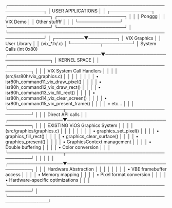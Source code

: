 ┌─────────────────────────────────────────────────────────────┐
│                    USER APPLICATIONS                        │
│  ┌─────────────┐  ┌─────────────┐  ┌─────────────────────┐  │
│  │   Ponggg    │  │ VIX Demo    │  │  Other stuffff      │  │
│  └─────────────┘  └─────────────┘  └─────────────────────┘  │
└─────────────────────────────────────────────────────────────┘
                              │
                    ┌─────────▼─────────┐
                    │   VIX Graphics    │
                    │   User Library    │
                    │   (vix_*.h/.c)    │
                    └─────────┬─────────┘
                              │ System Calls (int 0x80)
┌─────────────────────────────▼─────────────────────────────────┐
│                    KERNEL SPACE                               │
│  ┌─────────────────────────────────────────────────────────┐  │
│  │           VIX System Call Handlers                      │  │
│  │        (src/isr80h/vix_graphics.c)                      │  │
│  │                                                         │  │
│  │  • isr80h_command11_vix_draw_pixel()                    │  │
│  │  • isr80h_command12_vix_draw_rect()                     │  │
│  │  • isr80h_command13_vix_fill_rect()                     │  │
│  │  • isr80h_command14_vix_clear_screen()                  │  │
│  │  • isr80h_command15_vix_present_frame()                 │  │
│  │  • etc...                                               │  │
│  └─────────────────┬───────────────────────────────────────┘  │
│                    │ Direct API calls                         │
│  ┌─────────────────▼───────────────────────────────────────┐  │
│  │         EXISTING ViOS Graphics System                   │  │
│  │         (src/graphics/graphics.c)                       │  │
│  │                                                         │  │
│  │  • graphics_set_pixel()                                 │  │
│  │  • graphics_fill_rect()                                 │  │
│  │  • graphics_clear_surface()                             │  │
│  │  • graphics_present()                                   │  │
│  │  • GraphicsContext management                           │  │
│  │  • Double buffering                                     │  │
│  │  • Color conversion                                     │  │
│  └─────────────────┬───────────────────────────────────────┘  │
│                    │                                          │
│  ┌─────────────────▼───────────────────────────────────────┐  │
│  │            Hardware Abstraction                         │  │
│  │                                                         │  │
│  │  • VBE framebuffer access                               │  │
│  │  • Memory mapping                                       │  │
│  │  • Pixel format conversion                              │  │
│  │  • Hardware-specific optimizations                      │  │
│  └─────────────────────────────────────────────────────────┘  │
└──────────────────────────────────────────────────────────--───┘